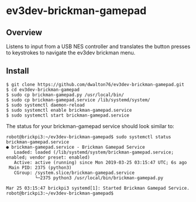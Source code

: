 # ev3dev-brickman-gamepad

## Overview
Listens to input from a USB NES controller and translates the button presses to
keystrokes to navigate the ev3dev brickman menu.

## Install

```
$ git clone https://github.com/dwalton76/ev3dev-brickman-gamepad.git
$ cd ev3dev-brickman-gamepad
$ sudo cp brickman-gamepad.py /usr/local/bin/
$ sudo cp brickman-gamepad.service /lib/systemd/system/
$ sudo systemctl daemon-reload
$ sudo systemctl enable brickman-gamepad.service
$ sudo systemctl start brickman-gamepad.service
```

The status for your brickman-gamepad service should look similar to:
```
robot@brickpi3:~/ev3dev-brickman-gamepad$ sudo systemctl status brickman-gamepad.service
● brickman-gamepad.service - Brickman Gamepad Service
   Loaded: loaded (/lib/systemd/system/brickman-gamepad.service; enabled; vendor preset: enabled)
   Active: active (running) since Mon 2019-03-25 03:15:47 UTC; 6s ago
 Main PID: 2375 (python3)
   CGroup: /system.slice/brickman-gamepad.service
           └─2375 python3 /usr/local/bin/brickman-gamepad.py

Mar 25 03:15:47 brickpi3 systemd[1]: Started Brickman Gamepad Service.
robot@brickpi3:~/ev3dev-brickman-gamepad$
```
